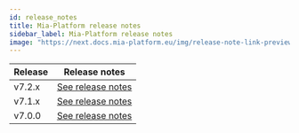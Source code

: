 ```yaml
---
id: release_notes
title: Mia-Platform release notes
sidebar_label: Mia-Platform release notes
image: "https://next.docs.mia-platform.eu/img/release-note-link-preview.png",
---
```

| Release | Release notes                                       |
| ------- | --------------------------------------------------- |
| v7.2.x    | [See release notes](v7.2.x) |
| v7.1.x    | [See release notes](v7.1.x) |
| v7.0.0    | [See release notes](v7.0.x) |
